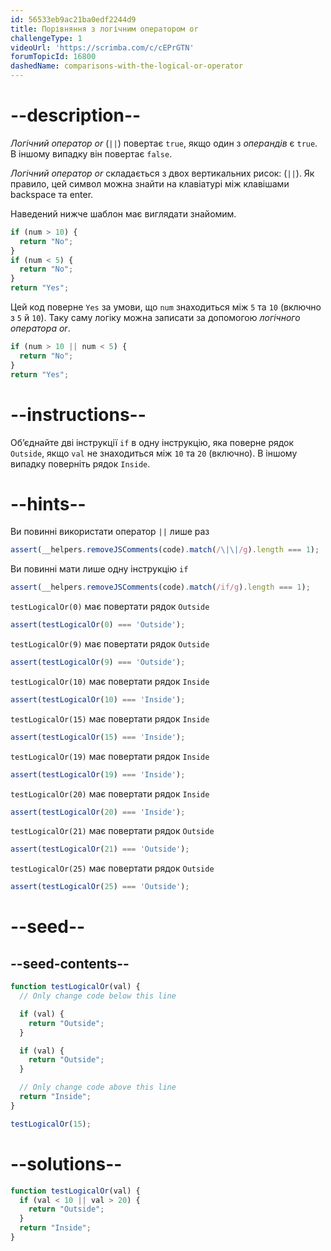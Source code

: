 ```yaml
---
id: 56533eb9ac21ba0edf2244d9
title: Порівняння з логічним оператором or
challengeType: 1
videoUrl: 'https://scrimba.com/c/cEPrGTN'
forumTopicId: 16800
dashedName: comparisons-with-the-logical-or-operator
---
```


# --description--

<dfn>Логічний оператор or</dfn> (`||`) повертає `true`, якщо один з <dfn>операндів</dfn> є `true`. В іншому випадку він повертає `false`.

<dfn>Логічний оператор or</dfn> складається з двох вертикальних рисок: (`||`). Як правило, цей символ можна знайти на клавіатурі між клавішами backspace та enter.

Наведений нижче шаблон має виглядати знайомим.

```js
if (num > 10) {
  return "No";
}
if (num < 5) {
  return "No";
}
return "Yes";
```

Цей код поверне `Yes` за умови, що `num` знаходиться між `5` та `10` (включно з `5` й `10`). Таку саму логіку можна записати за допомогою <dfn>логічного оператора or</dfn>.

```js
if (num > 10 || num < 5) {
  return "No";
}
return "Yes";
```

# --instructions--

Об’єднайте дві інструкції `if` в одну інструкцію, яка поверне рядок `Outside`, якщо `val` не знаходиться між `10` та `20` (включно). В іншому випадку поверніть рядок `Inside`.

# --hints--

Ви повинні використати оператор `||` лише раз

```js
assert(__helpers.removeJSComments(code).match(/\|\|/g).length === 1);
```

Ви повинні мати лише одну інструкцію `if`

```js
assert(__helpers.removeJSComments(code).match(/if/g).length === 1);
```

`testLogicalOr(0)` має повертати рядок `Outside`

```js
assert(testLogicalOr(0) === 'Outside');
```

`testLogicalOr(9)` має повертати рядок `Outside`

```js
assert(testLogicalOr(9) === 'Outside');
```

`testLogicalOr(10)` має повертати рядок `Inside`

```js
assert(testLogicalOr(10) === 'Inside');
```

`testLogicalOr(15)` має повертати рядок `Inside`

```js
assert(testLogicalOr(15) === 'Inside');
```

`testLogicalOr(19)` має повертати рядок `Inside`

```js
assert(testLogicalOr(19) === 'Inside');
```

`testLogicalOr(20)` має повертати рядок `Inside`

```js
assert(testLogicalOr(20) === 'Inside');
```

`testLogicalOr(21)` має повертати рядок `Outside`

```js
assert(testLogicalOr(21) === 'Outside');
```

`testLogicalOr(25)` має повертати рядок `Outside`

```js
assert(testLogicalOr(25) === 'Outside');
```

# --seed--

## --seed-contents--

```js
function testLogicalOr(val) {
  // Only change code below this line

  if (val) {
    return "Outside";
  }

  if (val) {
    return "Outside";
  }

  // Only change code above this line
  return "Inside";
}

testLogicalOr(15);
```

# --solutions--

```js
function testLogicalOr(val) {
  if (val < 10 || val > 20) {
    return "Outside";
  }
  return "Inside";
}
```
